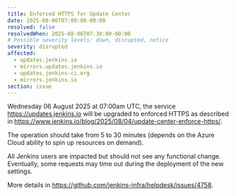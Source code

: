 ```yaml
---
title: Enforced HTTPS for Update Center
date: 2025-08-06T07:00:00-00:00
resolved: false
resolvedWhen: 2025-08-06T07:30:00-00:00
# Possible severity levels: down, disrupted, notice
severity: disrupted
affected:
  - updates.jenkins.io
  - mirrors.updates.jenkins.io
  - updates.jenkins-ci.org
  - mirrors.jenkins.io
section: issue
---
```


Wednesday 06 August 2025 at 07:00am UTC, the service <https://updates.jenkins.io> will be upgraded to enforced HTTPS as described in <https://www.jenkins.io/blog/2025/08/04/update-center-enforce-https/>.

The operation should take from 5 to 30 minutes (depends on the Azure Cloud ability to spin up resources on demand).

All Jenkins users are impacted but should not see any functional change.
Eventually, some requests may time out during the deployment of the new settings.

More details in <https://github.com/jenkins-infra/helpdesk/issues/4758>.
